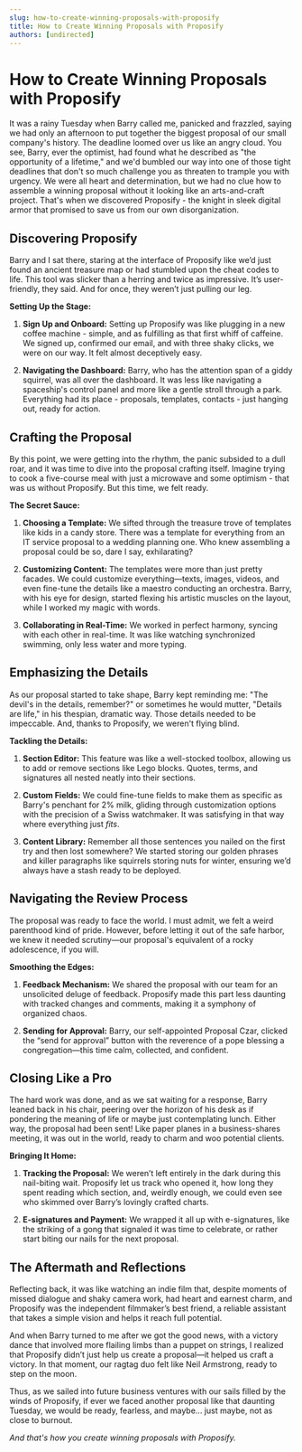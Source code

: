 ```yaml
---
slug: how-to-create-winning-proposals-with-proposify
title: How to Create Winning Proposals with Proposify
authors: [undirected]
---
```



# How to Create Winning Proposals with Proposify

It was a rainy Tuesday when Barry called me, panicked and frazzled, saying we had only an afternoon to put together the biggest proposal of our small company's history. The deadline loomed over us like an angry cloud. You see, Barry, ever the optimist, had found what he described as "the opportunity of a lifetime," and we'd bumbled our way into one of those tight deadlines that don't so much challenge you as threaten to trample you with urgency. We were all heart and determination, but we had no clue how to assemble a winning proposal without it looking like an arts-and-craft project. That's when we discovered Proposify - the knight in sleek digital armor that promised to save us from our own disorganization.

## Discovering Proposify

Barry and I sat there, staring at the interface of Proposify like we’d just found an ancient treasure map or had stumbled upon the cheat codes to life. This tool was slicker than a herring and twice as impressive. It’s user-friendly, they said. And for once, they weren’t just pulling our leg.

**Setting Up the Stage:**

1. **Sign Up and Onboard:** Setting up Proposify was like plugging in a new coffee machine - simple, and as fulfilling as that first whiff of caffeine. We signed up, confirmed our email, and with three shaky clicks, we were on our way. It felt almost deceptively easy.

2. **Navigating the Dashboard:** Barry, who has the attention span of a giddy squirrel, was all over the dashboard. It was less like navigating a spaceship's control panel and more like a gentle stroll through a park. Everything had its place - proposals, templates, contacts - just hanging out, ready for action.

## Crafting the Proposal

By this point, we were getting into the rhythm, the panic subsided to a dull roar, and it was time to dive into the proposal crafting itself. Imagine trying to cook a five-course meal with just a microwave and some optimism - that was us without Proposify. But this time, we felt ready.

**The Secret Sauce:**

1. **Choosing a Template:** We sifted through the treasure trove of templates like kids in a candy store. There was a template for everything from an IT service proposal to a wedding planning one. Who knew assembling a proposal could be so, dare I say, exhilarating?

2. **Customizing Content:** The templates were more than just pretty facades. We could customize everything—texts, images, videos, and even fine-tune the details like a maestro conducting an orchestra. Barry, with his eye for design, started flexing his artistic muscles on the layout, while I worked my magic with words.

3. **Collaborating in Real-Time:** We worked in perfect harmony, syncing with each other in real-time. It was like watching synchronized swimming, only less water and more typing.

## Emphasizing the Details

As our proposal started to take shape, Barry kept reminding me: "The devil's in the details, remember?" or sometimes he would mutter, "Details are life," in his thespian, dramatic way. Those details needed to be impeccable. And, thanks to Proposify, we weren't flying blind.

**Tackling the Details:**

1. **Section Editor:** This feature was like a well-stocked toolbox, allowing us to add or remove sections like Lego blocks. Quotes, terms, and signatures all nested neatly into their sections.

2. **Custom Fields:** We could fine-tune fields to make them as specific as Barry's penchant for 2% milk, gliding through customization options with the precision of a Swiss watchmaker. It was satisfying in that way where everything just *fits*.

3. **Content Library:** Remember all those sentences you nailed on the first try and then lost somewhere? We started storing our golden phrases and killer paragraphs like squirrels storing nuts for winter, ensuring we’d always have a stash ready to be deployed.

## Navigating the Review Process

The proposal was ready to face the world. I must admit, we felt a weird parenthood kind of pride. However, before letting it out of the safe harbor, we knew it needed scrutiny—our proposal's equivalent of a rocky adolescence, if you will.

**Smoothing the Edges:**

1. **Feedback Mechanism:** We shared the proposal with our team for an unsolicited deluge of feedback. Proposify made this part less daunting with tracked changes and comments, making it a symphony of organized chaos.

2. **Sending for Approval:** Barry, our self-appointed Proposal Czar, clicked the “send for approval” button with the reverence of a pope blessing a congregation—this time calm, collected, and confident.

## Closing Like a Pro

The hard work was done, and as we sat waiting for a response, Barry leaned back in his chair, peering over the horizon of his desk as if pondering the meaning of life or maybe just contemplating lunch. Either way, the proposal had been sent! Like paper planes in a business-shares meeting, it was out in the world, ready to charm and woo potential clients.

**Bringing It Home:**

1. **Tracking the Proposal:** We weren’t left entirely in the dark during this nail-biting wait. Proposify let us track who opened it, how long they spent reading which section, and, weirdly enough, we could even see who skimmed over Barry’s lovingly crafted charts.

2. **E-signatures and Payment:** We wrapped it all up with e-signatures, like the striking of a gong that signaled it was time to celebrate, or rather start biting our nails for the next proposal.

## The Aftermath and Reflections

Reflecting back, it was like watching an indie film that, despite moments of missed dialogue and shaky camera work, had heart and earnest charm, and Proposify was the independent filmmaker’s best friend, a reliable assistant that takes a simple vision and helps it reach full potential.

And when Barry turned to me after we got the good news, with a victory dance that involved more flailing limbs than a puppet on strings, I realized that Proposify didn’t just help us create a proposal—it helped us craft a victory. In that moment, our ragtag duo felt like Neil Armstrong, ready to step on the moon.

Thus, as we sailed into future business ventures with our sails filled by the winds of Proposify, if ever we faced another proposal like that daunting Tuesday, we would be ready, fearless, and maybe... just maybe, not as close to burnout.

*And that's how you create winning proposals with Proposify.*